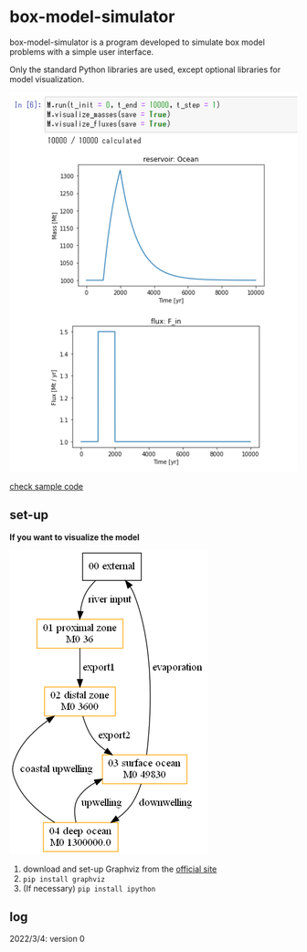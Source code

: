 # box-model-simulator

box-model-simulator is a program developed to simulate box model problems with a simple user interface.

Only the standard Python libraries are used, except optional libraries for model visualization.

![code-example](results/one-box-model/screenshot.png)

[check sample code](examples/one-box.ipynb)

## set-up
**If you want to visualize the model**

![four-box-model](charts/four-box-model.png)
1. download and set-up Graphviz from the [official site](https://graphviz.org/download/) 
1. `pip install graphviz`
1. (If necessary) `pip install ipython`

## log
2022/3/4: version 0
